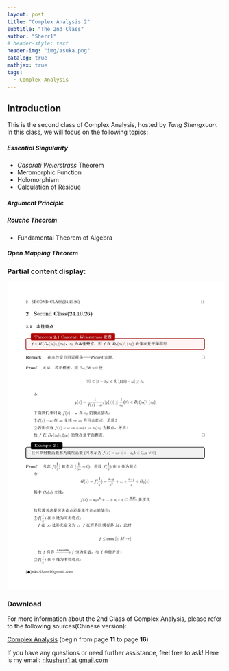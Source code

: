 ```yaml
---
layout: post
title: "Complex Analysis 2"
subtitle: "The 2nd Class"
author: "Sherr1"
# header-style: text
header-img: "img/asuka.png"
catalog: true
mathjax: true
tags:
  - Complex Analysis
---
```

## Introduction
This is the second class of Complex Analysis, hosted by *Tang Shengxuan*. In this class, we will focus on the following topics:

##### Essential Singularity
- *Casorati Weierstrass* Theorem
- Meromorphic Function
- Holomorphism
- Calculation of Residue

##### Argument Principle

##### Rouche Theorem
- Fundamental Theorem of Algebra

##### Open Mapping Theorem

### Partial content display:

![](/img/in-post/post-ca/11.jpg)

### Download
For more information about the 2nd Class of Complex Analysis, please refer to the following sources(Chinese version):

[Complex Analysis](/files/Complex%20Analysis.pdf) (begin from page **11** to page **16**)

If you have any questions or need further assistance, feel free to ask! Here is my email: [nkusherr1 at gmail.com](mailto:nkusherr1@gmail.com)

